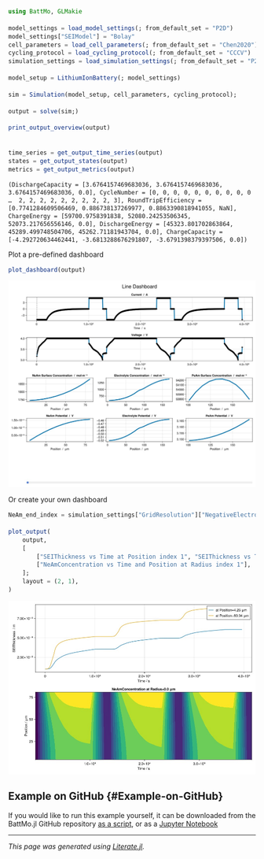 


```julia
using BattMo, GLMakie

model_settings = load_model_settings(; from_default_set = "P2D")
model_settings["SEIModel"] = "Bolay"
cell_parameters = load_cell_parameters(; from_default_set = "Chen2020")
cycling_protocol = load_cycling_protocol(; from_default_set = "CCCV")
simulation_settings = load_simulation_settings(; from_default_set = "P2D")

model_setup = LithiumIonBattery(; model_settings)

sim = Simulation(model_setup, cell_parameters, cycling_protocol);

output = solve(sim;)

print_output_overview(output)


time_series = get_output_time_series(output)
states = get_output_states(output)
metrics = get_output_metrics(output)
```


```ansi
(DischargeCapacity = [3.6764157469683036, 3.6764157469683036, 3.6764157469683036, 0.0], CycleNumber = [0, 0, 0, 0, 0, 0, 0, 0, 0, 0  …  2, 2, 2, 2, 2, 2, 2, 2, 2, 3], RoundTripEfficiency = [0.7741284609506469, 0.886738137269977, 0.8863390818941055, NaN], ChargeEnergy = [59700.9758391838, 52080.24253506345, 52073.217656556146, 0.0], DischargeEnergy = [45323.801702863864, 45289.499748504706, 45262.71181943704, 0.0], ChargeCapacity = [-4.292720634462441, -3.6813288676291807, -3.6791398379397506, 0.0])
```


Plot a pre-defined dashboard

```julia
plot_dashboard(output)
```

![](ioihswp.jpeg)

Or create your own dashboard

```julia
NeAm_end_index = simulation_settings["GridResolution"]["NegativeElectrodeCoating"]

plot_output(
	output,
	[
		["SEIThickness vs Time at Position index 1", "SEIThickness vs Time at Position index $NeAm_end_index"],
		["NeAmConcentration vs Time and Position at Radius index 1"],
	];
	layout = (2, 1),
)
```

![](vyexddk.jpeg)

## Example on GitHub {#Example-on-GitHub}

If you would like to run this example yourself, it can be downloaded from the BattMo.jl GitHub repository [as a script](https://github.com/BattMoTeam/BattMo.jl/blob/main/examples/example_1d_plotting.jl), or as a [Jupyter Notebook](https://github.com/BattMoTeam/BattMo.jl/blob/gh-pages/dev/final_site/notebooks/example_1d_plotting.ipynb)


---


_This page was generated using [Literate.jl](https://github.com/fredrikekre/Literate.jl)._
